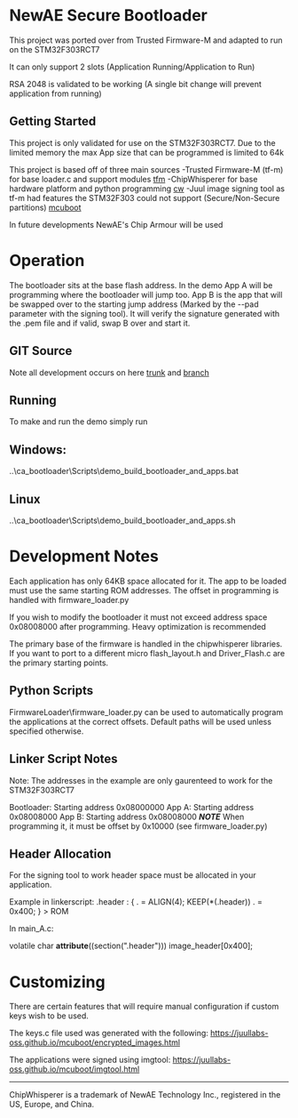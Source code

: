 # NewAE Secure Bootloader
This project was ported over from Trusted Firmware-M and adapted to run on the STM32F303RCT7

It can only support 2 slots (Application Running/Application to Run)

RSA 2048 is validated to be working (A single bit change will prevent application from running)

## Getting Started
This project is only validated for use on the STM32F303RCT7. Due to the limited memory the max App size that can be programmed is limited
to 64k

This project is based off of three main sources
-Trusted Firmware-M (tf-m) for base loader.c and support modules [tfm](https://git.trustedfirmware.org/trusted-firmware-m.git)
-ChipWhisperer for base hardware platform and python programming [cw](https://github.com/newaetech/chipwhisperer)
-Juul image signing tool as tf-m had features the STM32F303 could not support (Secure/Non-Secure partitions) [mcuboot](https://github.com/JuulLabs-OSS/mcuboot)

In future developments NewAE's Chip Armour will be used

# Operation

The bootloader sits at the base flash address. In the demo App A will be programming where the bootloader will jump too. App B is the app that
will be swapped over to the starting jump address (Marked by the --pad parameter with the signing tool). It will verify the signature generated with 
the .pem file and if valid, swap B over and start it.

## GIT Source
Note all development occurs on here [trunk](https://github.com/newaetech/ca_bootloader) and [branch](https://github.com/newaetech/chipwhisperer/tree/CW_CA_BL)

## Running
To make and run the demo simply run

##  Windows:
..\ca_bootloader\Scripts\demo_build_bootloader_and_apps.bat

## Linux
..\ca_bootloader\Scripts\demo_build_bootloader_and_apps.sh


# Development Notes

Each application has only 64KB space allocated for it.
The app to be loaded must use the same starting ROM addresses. The offset in programming is handled with firmware_loader.py 

If you wish to modify the bootloader it must not exceed address space 0x08008000 after programming. Heavy optimization is recommended

The primary base of the firmware is handled in the chipwhisperer libraries. If you want to port to a different micro flash_layout.h and Driver_Flash.c are the primary
starting points.

##  Python Scripts

FirmwareLoader\firmware_loader.py can be used to automatically program the applications at the correct offsets. Default paths will be used unless specified otherwise.

##  Linker Script Notes

Note: The addresses in the example are only gaurenteed to work for the STM32F303RCT7

Bootloader: Starting address 0x08000000
App A: Starting address 0x08008000
App B: Starting address 0x08008000 ***NOTE*** When programming it, it must be offset by 0x10000 (see firmware_loader.py)

## Header Allocation

For the signing tool to work header space must be allocated in your application.

Example in linkerscript:
  .header :
  {
    . = ALIGN(4);
    KEEP(*(.header))
    . = 0x400;
  } > ROM

In main_A.c:

volatile char __attribute__((section(".header"))) image_header[0x400];

# Customizing 

There are certain features that will require manual configuration if custom keys wish to be used.

The keys.c file used was generated with the following:
https://juullabs-oss.github.io/mcuboot/encrypted_images.html

The applications were signed using imgtool:
https://juullabs-oss.github.io/mcuboot/imgtool.html

---

ChipWhisperer is a trademark of NewAE Technology Inc., registered in the US, Europe, and China.
